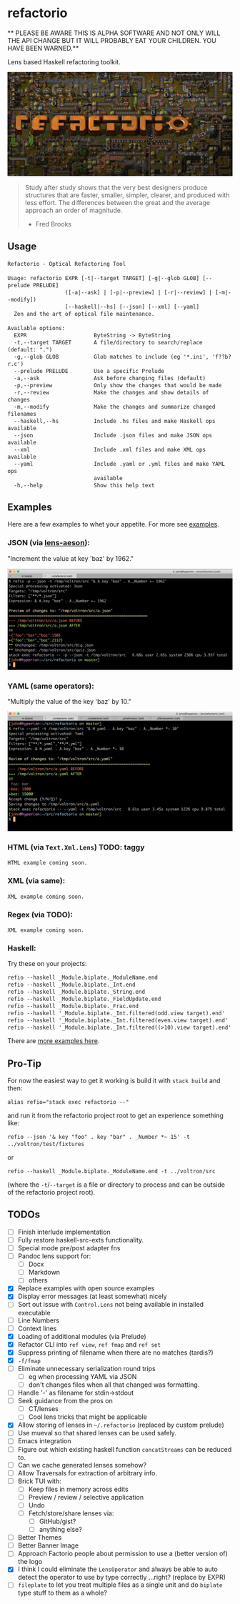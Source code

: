 # refactorio

** PLEASE BE AWARE THIS IS ALPHA SOFTWARE AND NOT ONLY WILL THE API CHANGE BUT
IT WILL PROBABLY EAT YOUR CHILDREN.  YOU HAVE BEEN WARNED.**

Lens based Haskell refactoring toolkit.

![refactorio](refactorio.png)

> Study after study shows that the very best designers produce structures that
> are faster, smaller, simpler, clearer, and produced with less effort. The
> differences between the great and the average approach an order of magnitude.
>
> - Fred Brooks

## Usage

    Refactorio - Optical Refactoring Tool

    Usage: refactorio EXPR [-t|--target TARGET] [-g|--glob GLOB] [--prelude PRELUDE]
                      ([-a|--ask] | [-p|--preview] | [-r|--review] | [-m|--modify])
                      [--haskell|--hs] [--json] [--xml] [--yaml]
      Zen and the art of optical file maintenance.

    Available options:
      EXPR                     ByteString -> ByteString
      -t,--target TARGET       A file/directory to search/replace (default: ".")
      -g,--glob GLOB           Glob matches to include (eg '*.ini', 'f??b?r.c')
      --prelude PRELUDE        Use a specific Prelude
      -a,--ask                 Ask before changing files (default)
      -p,--preview             Only show the changes that would be made
      -r,--review              Make the changes and show details of changes
      -m,--modify              Make the changes and summarize changed filenames
      --haskell,--hs           Include .hs files and make Haskell ops available
      --json                   Include .json files and make JSON ops available
      --xml                    Include .xml files and make XML ops available
      --yaml                   Include .yaml or .yml files and make YAML ops
                               available
      -h,--help                Show this help text

## Examples

Here are a few examples to whet your appetite.  For more see [examples](examples/).

### JSON (via [lens-aeson](https://hackage.haskell.org/package/lens-aeson)):

"Increment the value at key 'baz' by 1962."

![JSON Example](examples/json.png)

### YAML (same operators):

"Multiply the value of the key 'baz' by 10."

![YAML Example](examples/yaml.png)

### HTML (via `Text.Xml.Lens`) TODO: taggy

    HTML example coming soon.

### XML (via same):

    XML example coming soon.

### Regex (via TODO):

    XML example coming soon.

### Haskell:

Try these on your projects:

    refio --haskell _Module.biplate._ModuleName.end
    refio --haskell _Module.biplate._Int.end
    refio --haskell _Module.biplate._String.end
    refio --haskell _Module.biplate._FieldUpdate.end
    refio --haskell _Module.biplate._Frac.end
    refio --haskell '_Module.biplate._Int.filtered(odd.view target).end'
    refio --haskell '_Module.biplate._Int.filtered(even.view target).end'
    refio --haskell '_Module.biplate._Int.filtered((>10).view target).end'

There are [more examples here](examples/).

## Pro-Tip

For now the easiest way to get it working is build it with `stack build` and then:

    alias refio="stack exec refactorio --"

and run it from the refactorio project root to get an experience something like:

    refio --json '& key "foo" . key "bar" . _Number *~ 15' -t ../voltron/test/fixtures

or

    refio --haskell _Module.biplate._ModuleName.end -t ../voltron/src

(where the `-t`/`--target` is a file or directory to process and can be outside
of the refactorio project root).

## TODOs

- [ ] Finish interlude implementation
- [ ] Fully restore haskell-src-exts functionality.
- [ ] Special mode pre/post adapter fns
- [ ] Pandoc lens support for:
  - [ ] Docx
  - [ ] Markdown
  - [ ] others
- [X] Replace examples with open source examples
- [X] Display error messages (at least somewhat) nicely
- [ ] Sort out issue with `Control.Lens` not being available in installed executable
- [ ] Line Numbers
- [ ] Context lines
- [X] Loading of additional modules (via Prelude)
- [X] Refactor CLI into `ref view`, `ref fmap` and `ref set`
- [X] Suppress printing of filename when there are no matches (tardis?)
- [X] `-f/fmap`
- [ ] Eliminate unnecessary serialization round trips
  - [ ] eg when processing YAML via JSON
  - [ ] don't changes files when all that changed was formatting.
- [ ] Handle '-' as filename for stdin->stdout
- [ ] Seek guidance from the pros on
  - [ ] CT/lenses
  - [ ] Cool lens tricks that might be applicable
- [X] Allow storing of lenses in `~/.refactorio`  (replaced by custom prelude)
- [ ] Use mueval so that shared lenses can be used safely.
- [ ] Emacs integration
- [ ] Figure out which existing haskell function `concatStreams` can be reduced to.
- [ ] Can we cache generated lenses somehow?
- [ ] Allow Traversals for extraction of arbitrary info.
- [ ] Brick TUI with:
  - [ ] Keep files in memory across edits
  - [ ] Preview / review / selective application
  - [ ] Undo
  - [ ] Fetch/store/share lenses via:
    - [ ] GitHub/gist?
    - [ ] anything else?
- [ ] Better Themes
- [ ] Better Banner Image
- [ ] Approach Factorio people about permission to use a (better version of) the logo
- [X] I think I could eliminate the `LensOperator` and always be able to auto
      detect the operator to use by type correctly ...right? (replace by EXPR)
- [ ] `fileplate` to let you treat multiple files as a single unit and do
      `biplate` type stuff to them as a whole?
